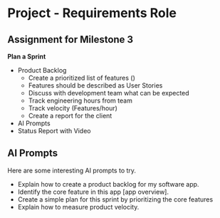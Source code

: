 # Project - Requirements Role

## Assignment for Milestone 3

**Plan a Sprint** 

* Product Backlog
    * Create a prioritized list of features ()
    * Features should be described as User Stories
    * Discuss with development team what can be expected
    * Track engineering hours from team
    * Track velocity (Features/hour)
    * Create a report for the client
* AI Prompts
* Status Report with Video


## AI Prompts

Here are some interesting AI prompts to try.

* Explain how to create a product backlog for my software app.
* Identify the core feature in this app [app overview].
* Create a simple plan for this sprint by prioritizing the core features
* Explain how to measure product velocity.

